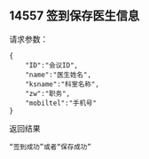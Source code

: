 ## 14557 签到保存医生信息

请求参数：

```
{
	"ID":"会议ID",
	"name":"医生姓名",
	"ksname":"科室名称",
	"zw":"职务",
	"mobiltel":"手机号"
}
```

返回结果

```
“签到成功”或者“保存成功”
```

